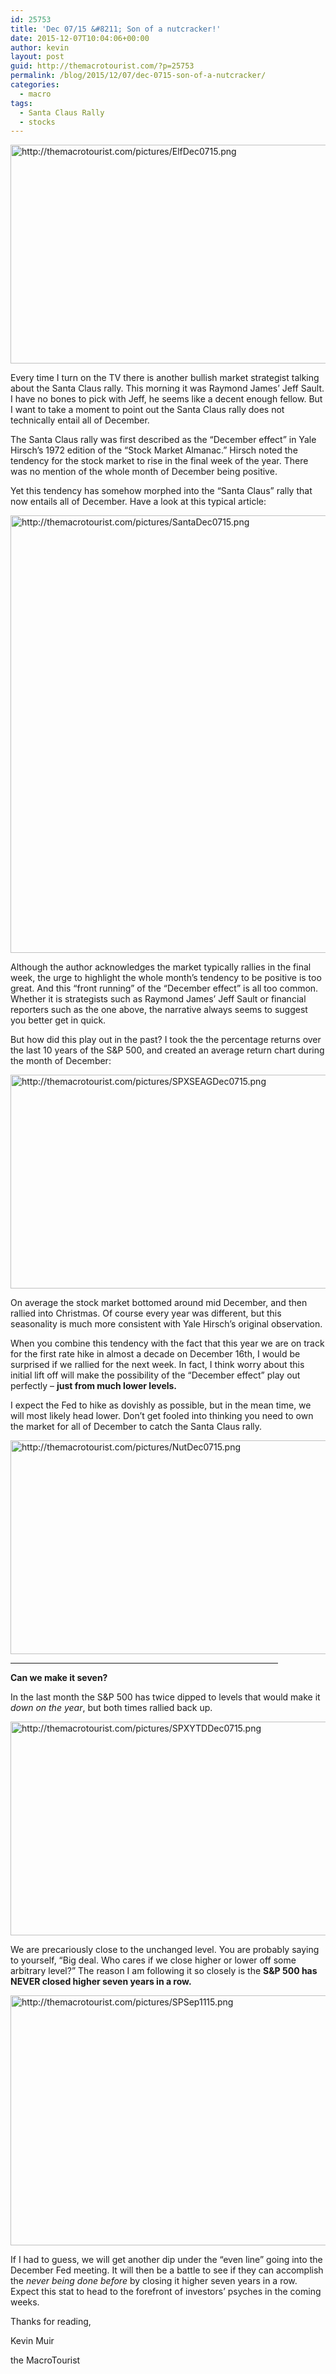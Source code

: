 ```yaml
---
id: 25753
title: 'Dec 07/15 &#8211; Son of a nutcracker!'
date: 2015-12-07T10:04:06+00:00
author: kevin
layout: post
guid: http://themacrotourist.com/?p=25753
permalink: /blog/2015/12/07/dec-0715-son-of-a-nutcracker/
categories:
  - macro
tags:
  - Santa Claus Rally
  - stocks
---
```


  <img src="http://themacrotourist.com/pictures/ElfDec0715.png" style="margin:30px atuo;display:block;" alt="http://themacrotourist.com/pictures/ElfDec0715.png" width="600" height="350">

Every time I turn on the TV there is another bullish market strategist talking about the Santa Claus rally. This morning it was Raymond James&#8217; Jeff Sault. I have no bones to pick with Jeff, he seems like a decent enough fellow. But I want to take a moment to point out the Santa Claus rally does not technically entail all of December.

The Santa Claus rally was first described as the &#8220;December effect&#8221; in Yale Hirsch&#8217;s 1972 edition of the &#8220;Stock Market Almanac.&#8221; Hirsch noted the tendency for the stock market to rise in the final week of the year. There was no mention of the whole month of December being positive. 

Yet this tendency has somehow morphed into the &#8220;Santa Claus&#8221; rally that now entails all of December. Have a look at this typical article:


  <img src="http://themacrotourist.com/pictures/SantaDec0715.png" style="margin:30px atuo;display:block;" alt="http://themacrotourist.com/pictures/SantaDec0715.png" width="600" height="700">

Although the author acknowledges the market typically rallies in the final week, the urge to highlight the whole month&#8217;s tendency to be positive is too great. And this &#8220;front running&#8221; of the &#8220;December effect&#8221; is all too common. Whether it is strategists such as Raymond James&#8217; Jeff Sault or financial reporters such as the one above, the narrative always seems to suggest you better get in quick.

But how did this play out in the past? I took the the percentage returns over the last 10 years of the S&P 500, and created an average return chart during the month of December:


  <img src="http://themacrotourist.com/pictures/SPXSEAGDec0715.png" style="margin:30px atuo;display:block;" alt="http://themacrotourist.com/pictures/SPXSEAGDec0715.png" width="600" height="342">

On average the stock market bottomed around mid December, and then rallied into Christmas. Of course every year was different, but this seasonality is much more consistent with Yale Hirsch&#8217;s original observation.

When you combine this tendency with the fact that this year we are on track for the first rate hike in almost a decade on December 16th, I would be surprised if we rallied for the next week. In fact, I think worry about this initial lift off will make the possibility of the &#8220;December effect&#8221; play out perfectly &#8211; **just from much lower levels.** 

I expect the Fed to hike as dovishly as possible, but in the mean time, we will most likely head lower. Don&#8217;t get fooled into thinking you need to own the market for all of December to catch the Santa Claus rally. 


  <img src="http://themacrotourist.com/pictures/NutDec0715.png" style="margin:30px atuo;display:block;" alt="http://themacrotourist.com/pictures/NutDec0715.png" width="600" height="342">

<hr size="3" width="85%" />

**Can we make it seven?**

In the last month the S&P 500 has twice dipped to levels that would make it _down on the year_, but both times rallied back up.


  <img src="http://themacrotourist.com/pictures/SPXYTDDec0715.png" style="margin:30px atuo;display:block;" alt="http://themacrotourist.com/pictures/SPXYTDDec0715.png" width="600" height="342">

We are precariously close to the unchanged level. You are probably saying to yourself, &#8220;Big deal. Who cares if we close higher or lower off some arbitrary level?&#8221; The reason I am following it so closely is the **S&P 500 has NEVER closed higher seven years in a row.**


  <img src="http://themacrotourist.com/pictures/SPSep1115.png" style="margin:30px atuo;display:block;" alt="http://themacrotourist.com/pictures/SPSep1115.png" width="600" height="400">

If I had to guess, we will get another dip under the &#8220;even line&#8221; going into the December Fed meeting. It will then be a battle to see if they can accomplish the _never being done before_ by closing it higher seven years in a row. Expect this stat to head to the forefront of investors&#8217; psyches in the coming weeks.

Thanks for reading,
  
Kevin Muir
  
the MacroTourist